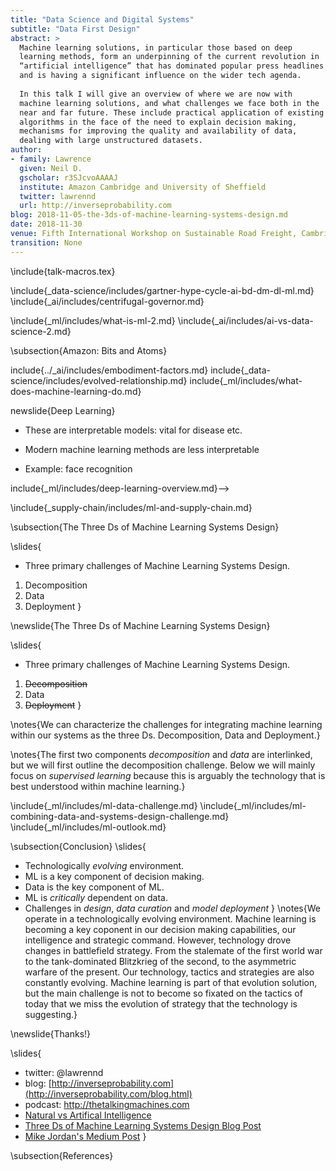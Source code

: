```yaml
---
title: "Data Science and Digital Systems"
subtitle: "Data First Design"
abstract: >
  Machine learning solutions, in particular those based on deep
  learning methods, form an underpinning of the current revolution in
  “artificial intelligence” that has dominated popular press headlines
  and is having a significant influence on the wider tech agenda.
  
  In this talk I will give an overview of where we are now with
  machine learning solutions, and what challenges we face both in the
  near and far future. These include practical application of existing
  algorithms in the face of the need to explain decision making,
  mechanisms for improving the quality and availability of data,
  dealing with large unstructured datasets.
author:
- family: Lawrence
  given: Neil D.
  gscholar: r3SJcvoAAAAJ
  institute: Amazon Cambridge and University of Sheffield
  twitter: lawrennd
  url: http://inverseprobability.com
blog: 2018-11-05-the-3ds-of-machine-learning-systems-design.md
date: 2018-11-30
venue: Fifth International Workshop on Sustainable Road Freight, Cambridge
transition: None
---
```


\include{talk-macros.tex}

\include{_data-science/includes/gartner-hype-cycle-ai-bd-dm-dl-ml.md}
\include{_ai/includes/centrifugal-governor.md}

\include{_ml/includes/what-is-ml-2.md}
\include{_ai/includes/ai-vs-data-science-2.md}

\subsection{Amazon: Bits and Atoms}

include{../_ai/includes/embodiment-factors.md}
include{_data-science/includes/evolved-relationship.md}
include{_ml/includes/what-does-machine-learning-do.md}

newslide{Deep Learning}

* These are interpretable models: vital for disease etc.

* Modern machine learning methods are less interpretable

* Example: face recognition

include{_ml/includes/deep-learning-overview.md}-->
<!--include{_gp/includes/gp-intro-very-short.md}-->
<!--include{_deepgp/includes/deep-olympic.md}-->
<!--
include{_data-science/includes/a-time-for-professionalisation.md}
include{_data-science/includes/the-data-crisis.md} 

newslide{Rest of this Talk: Two Areas of Focus}

* Reusability of Data
* Deployment of Machine Learning Systems

newslide{Rest of this Talk: Two Areas of Focus}

* <s>Reusability of Data</s>
* Deployment of Machine Learning Systems

include{_data-science/includes/data-readiness-levels.md}

\newslide{Artificial Intelligence}

* Challenges in deploying AI.
* Currently this is in the form of "machine learning systems"

\newslide{Internet of People}

* Fog computing: barrier between cloud and device blurring.
    * Computing on the Edge
* Complex feedback between algorithm and implementation
  
\newslide{Deploying ML in Real World: Machine Learning Systems Design}

* Major new challenge for systems designers.
* Internet of Intelligence but currently:
	* AI systems are *fragile*

\include{_ml/includes/what-is-ml-2.md}
\include{_ai/includes/ai-vs-data-science-2.md}
-->

\include{_supply-chain/includes/ml-and-supply-chain.md}
<!--include{_ml/includes/or-control-econometrics-statistics-ml.md}-->
\subsection{The Three Ds of Machine Learning Systems Design}

\slides{
* Three primary challenges of Machine Learning Systems Design.
1. Decomposition
2. Data 
3. Deployment
}

\newslide{The Three Ds of Machine Learning Systems Design}

\slides{
* Three primary challenges of Machine Learning Systems Design.
1. <s>Decomposition</s>
2. Data 
3. <s>Deployment</s>
}


\notes{We can characterize the challenges for integrating machine learning within our systems as the three Ds. Decomposition, Data and Deployment.}

\notes{The first two components *decomposition* and *data* are interlinked, but we will first outline the decomposition challenge. Below we will mainly focus on *supervised learning* because this is arguably the technology that is best understood within machine learning.}

\include{_ml/includes/ml-data-challenge.md}
\include{_ml/includes/ml-combining-data-and-systems-design-challenge.md}
\include{_ml/includes/ml-outlook.md}

\subsection{Conclusion}
\slides{
* Technologically *evolving* environment.
* ML is a key component of decision making.
* Data is the key component of ML.
* ML is *critically* dependent on data.
* Challenges in *design*, *data curation* and *model deployment* 
}
\notes{We operate in a technologically evolving environment.  Machine learning is becoming a key coponent in our decision making capabilities, our intelligence and strategic command. However, technology drove changes in battlefield strategy. From the stalemate of the first world war to the tank-dominated Blitzkrieg of the second, to the asymmetric warfare of the present. Our technology, tactics and strategies are also constantly evolving. Machine learning is part of that evolution solution, but the main challenge is not to become so fixated on the tactics of today that we miss the evolution of strategy that the technology is suggesting.}

\newslide{Thanks!}

\slides{
* twitter: \@lawrennd
* blog: [http://inverseprobability.com](http://inverseprobability.com/blog.html)
* podcast: <http://thetalkingmachines.com>
* [Natural vs Artifical Intelligence](http://inverseprobability.com/2018/02/06/natural-and-artificial-intelligence)
* [Three Ds of Machine Learning Systems Design Blog Post](http://inverseprobability.com/2018/11/05/the-3ds-of-machine-learning-systems-design)
* [Mike Jordan's Medium Post](https://medium.com/@mijordan3/artificial-intelligence-the-revolution-hasnt-happened-yet-5e1d5812e1e7)
}

\subsection{References}





